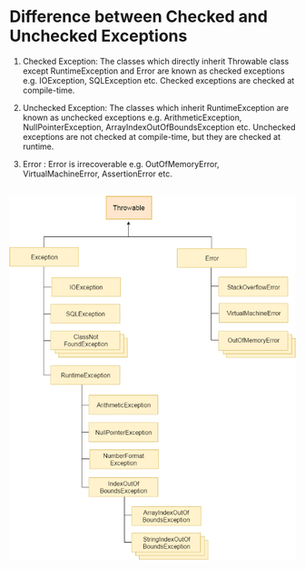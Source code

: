 # Difference between Checked and Unchecked Exceptions
1. Checked Exception: The classes which directly inherit Throwable class except RuntimeException and Error are known as checked exceptions e.g. IOException, SQLException etc. Checked exceptions are checked at compile-time.

2. Unchecked Exception: The classes which inherit RuntimeException are known as unchecked exceptions e.g. ArithmeticException, NullPointerException, ArrayIndexOutOfBoundsException etc. Unchecked exceptions are not checked at compile-time, but they are checked at runtime.

3. Error : Error is irrecoverable e.g. OutOfMemoryError, VirtualMachineError, AssertionError etc.

<br>
<img style="float: center;" src="./throwable-Exception.png">
<br>

